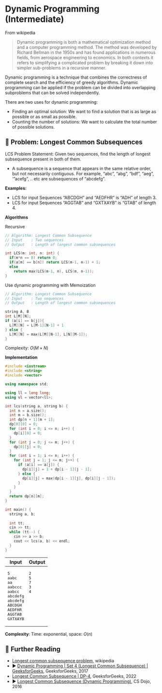 # Dynamic Programming (Intermediate)

From wikipedia

> Dynamic programming is both a mathematical optimization method and a computer programming method. The method was developed by Richard Bellman in the 1950s and has found applications in numerous fields, from aerospace engineering to economics. In both contexts it refers to simplifying a complicated problem by breaking it down into simpler sub-problems in a recursive manner.

Dynamic programming is a technique that combines the correctness of complete 
search and the efficiency of greedy algorithms. Dynamic programming can be
applied if the problem can be divided into overlapping subproblems that can be 
solved independently.

There are two uses for dynamic programming:

* Finding an optimal solution: We want to find a solution that is as large as possible or as small as possible.
* Counting the number of solutions: We want to calculate the total number of possible solutions.

## 💢 Problem: Longest Common Subsequences

LCS Problem Statement: Given two sequences, find the length of longest subsequence present in both of them.

* A subsequence is a sequence that appears in the same relative order, but not necessarily contiguous. For example, “abc”, “abg”, “bdf”, “aeg”, ‘”acefg”, .. etc are subsequences of “abcdefg”. 

**Examples:**

* LCS for input Sequences “ABCDGH” and “AEDFHR” is “ADH” of length 3. 
* LCS for input Sequences “AGGTAB” and “GXTXAYB” is “GTAB” of length 4. 

**Algorithms**

Recursive

```cpp
// Algorithm: Longest Common Subsequence
// Input    : Two sequences
// Output   : Length of longest common subsequences

int LCS(m: int, n: int) {
  if(m*n == 0) return 0;
  if(a[m] == b[n]) return LCS(m-1, n-1) + 1;
  else
    return max(LCS(m-1, n), LCS(m, n-1));
}
```

Use dynamic programming with Memoization

```cpp
// Algorithm: Longest Common Subsequence
// Input    : Two sequences
// Output   : Length of longest common subsequences

string A, B
int L[M][N];
if (a[i] == b[j]){
  L[M][N] = L[M-1][N-1] + 1
} else {
  L[M][N] = max(L[M][N-1], L[N][M-1]);
}
```

Complexity: $O(M \times N)$

**Implementation**

```cpp
#include <iostream>
#include <string>
#include <vector>

using namespace std;

using ll = long long;
using vl = vector<ll>;

int lcs(string a, string b) {
  int n = a.size();
  int m = b.size();
  int dp[n + 1][m + 1];
  dp[0][0] = 0;
  for (int i = 0; i <= n; i++) {
    dp[i][0] = 0;
  }
  for (int j = 0; j <= m; j++) {
    dp[0][j] = 0;
  }
  for (int i = 1; i <= n; i++) {
    for (int j = 1; j <= m; j++) {
      if (a[i] == a[j]) {
        dp[i][j] = 1 + dp[i - 1][j - 1];
      } else {
        dp[i][j] = max(dp[i - 1][j], dp[i][j - 1]);
      }
    }
  }
  return dp[n][m];
}

int main() {
  string a, b;
  
  int tt;
  cin >> tt;
  while (tt--) {
    cin >> a >> b;
    cout << lcs(a, b) << endl;
  }
}
```

<table>
<thead>
<th>Input</th>
<th>Output</th>
</thead>
<tbody>
<tr>
<td valign="top">
<pre>5
aabc
aa
aabccc
aabcc
abcdefg
abcdefg
ABCDGH
AEDFHR
AGGTAB
GXTXAYB</pre>
</td>
<td valign="top">
<pre>2
5
7
3
4</pre>
</td>
</tr>
</tbody>
</table>

**Complexity**: Time: exponential, space: $O(n)$

## 🔗 Further Reading

* [Longest common subsequence problem](https://en.wikipedia.org/wiki/Longest_common_subsequence_problem), wikipedia
* ▶️ [Dynamic Programming | Set 4 (Longest Common Subsequence) | GeeksforGeeks](https://www.youtube.com/watch?v=HgUOWB0StNE&ab_channel=GeeksforGeeks), GeeksforGeeks, 2017
* [Longest Common Subsequence | DP-4](https://www.geeksforgeeks.org/longest-common-subsequence-dp-4/), GeeksforGeeks, 2022
* ▶️ [Longest Common Subsequence (Dynamic Programming)](https://www.youtube.com/watch?v=Qf5R-uYQRPk&ab_channel=CSDojo), CS Dojo, 2016
